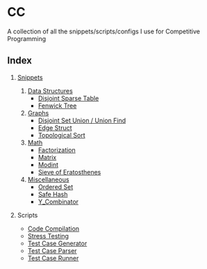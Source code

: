 # CC
A collection of all the snippets/scripts/configs I use for Competitive Programming

Index
-----

1. [Snippets](https://github.com/rocka0/CC/tree/main/Snippets)
   1. [Data Structures](/Snippets/Data_Structures/)
      * [Disjoint Sparse Table](/Snippets/Data_Structures/disjointSparseTable.cpp)
      * [Fenwick Tree](/Snippets/Data_Structures/fenwickTree.cpp)
   2. [Graphs](/Snippets/Graph/)
      * [Disjoint Set Union / Union Find](/Snippets/Graph/dsu.cpp)
      * [Edge Struct](/Snippets/Graph/edge.cpp)
      * [Topological Sort](/Snippets/Graph/topSort.cpp)
   3. [Math](/Snippets/Math/)
      * [Factorization](/Snippets/Math/factorization.cpp)
      * [Matrix](/Snippets/Math/matrix.cpp)
      * [Modint](/Snippets/Math/modint.cpp)
      * [Sieve of Eratosthenes](/Snippets/Math/sieve.cpp)
   4. [Miscellaneous](/Snippets/Misc/)
      * [Ordered Set](/Snippets/Misc/ordered_set.cpp)
      * [Safe Hash](/Snippets/Misc/safe_hash.cpp)
      * [Y_Combinator](/Snippets/Misc/y_combinator.cpp)

2. Scripts
   * [Code Compilation](/Scripts/compile)
   * [Stress Testing](/Scripts/stress_test) 
   * [Test Case Generator](/Scripts/gen)
   * [Test Case Parser](/Scripts/parse)
   * [Test Case Runner](/Scripts/run)
